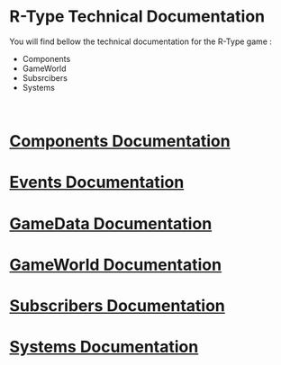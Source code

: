 # R-Type Technical Documentation

You will find bellow the technical documentation for the R-Type game :
- Components
- GameWorld
- Subsrcibers
- Systems

&nbsp;

# [Components Documentation](./R-Type/Components.md)
# [Events Documentation](./R-Type/Events.md)
# [GameData Documentation](./R-Type/GameData.md)
# [GameWorld Documentation](./R-Type/GameWorld.md)
# [Subscribers Documentation](./R-Type/Subscribers.md)
# [Systems Documentation](./R-Type/Systems.md)